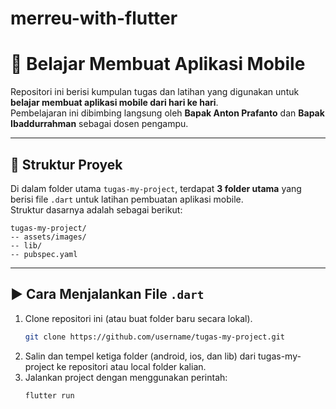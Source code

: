 # merreu-with-flutter

# 📱 Belajar Membuat Aplikasi Mobile

Repositori ini berisi kumpulan tugas dan latihan yang digunakan untuk **belajar membuat aplikasi mobile dari hari ke hari**.  
Pembelajaran ini dibimbing langsung oleh **Bapak Anton Prafanto** dan **Bapak Ibaddurrahman** sebagai dosen pengampu.

---

## 📂 Struktur Proyek

Di dalam folder utama `tugas-my-project`, terdapat **3 folder utama** yang berisi file `.dart` untuk latihan pembuatan aplikasi mobile.  
Struktur dasarnya adalah sebagai berikut:

```
tugas-my-project/
-- assets/images/
-- lib/
-- pubspec.yaml
```
---

## ▶️ Cara Menjalankan File `.dart`

1. Clone repositori ini (atau buat folder baru secara lokal).  
   ```bash
   git clone https://github.com/username/tugas-my-project.git
2. Salin dan tempel ketiga folder (android, ios, dan lib) dari tugas-my-project ke repositori atau local folder kalian.
3. Jalankan project dengan menggunakan perintah:
   ```bash
   flutter run
